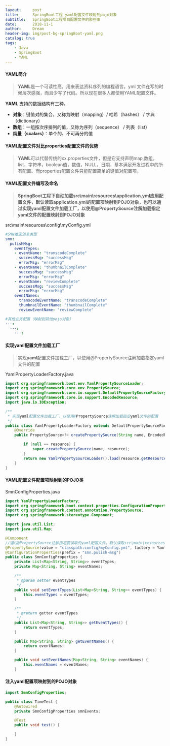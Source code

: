 ```yaml
---
layout:     post
title:      SpringBoot工程 yaml配置文件映射到pojo对象
subtitle:   SpringBoot工程项目配置文件的那些事
date:       2018-11-1
author:     Dream
header-img: img/post-bg-springBoot-yaml.png
catalog: true
tags:
    - Java
    - SpringBoot
    - YAML
---
```


#### YAML简介

> **YAML**是一个可读性高，用来表达资料序列的编程语言。yml 文件在写的时候层次感强，而且少写了代码。所以现在很多人都使用YAML配置文件。

**YAML** 支持的数据结构有三种。
- **对象**：键值对的集合，又称为映射（mapping）/ 哈希（hashes） / 字典（dictionary）
- **数组**：一组按次序排列的值，又称为序列（sequence） / 列表（list）
- **纯量（scalars）**：单个的、不可再分的值

#### YAML配置文件对比properties配置文件的优势
>**YAML**可以代替传统的xx.properties文件，但是它支持声明map,数组，list，字符串，boolean值，数值，NULL，日期，基本满足开发过程中的所有配置。而properties配置文件只能配置简单的键值对配置项。

#### YAML配置文件编写及命名
>**SpringBoot工程下自动加载src\main\resources\application.yml应用配置文件，默认读取application.yml的配置项映射到POJO对象，也可以通过实现yaml配置文件加载工厂，以使用@PropertySource注解加载指定yaml文件的配置映射到POJO对象**

src\main\resources\config\myConfig.yml
```yaml
#SMN推送消息类型
smn:
  pulishMsg:
    eventTypes:
    - eventName: "transcodeComplete"
      successMsg: "successMsg"
      errorMsg: "errorMsg"
    - eventName: "thumbnailComplete"
      successMsg: "successMsg"
      errorMsg: "errorMsg"
    - eventName: "reviewComplete"
      successMsg: "successMsg"
      errorMsg: "errorMsg"
    eventNames:
      transcodeEventName: "transcodeComplete"
      thumbnailEventName: "thumbnailComplete"
      reviewEventName: "reviewComplete"

#其他业务配置（映射到其他pojo对象）
···:
  ···:
    ···:
```

#### 实现yaml配置文件加载工厂
>实现**yaml**配置文件加载工厂，以使用@PropertySource注解加载指定yaml文件的配置

YamlPropertyLoaderFactory.java
```java
import org.springframework.boot.env.YamlPropertySourceLoader;
import org.springframework.core.env.PropertySource;
import org.springframework.core.io.support.DefaultPropertySourceFactory;
import org.springframework.core.io.support.EncodedResource;
import java.io.IOException;

/**
 * 实现yaml配置文件加载工厂，以使用@PropertySource注解加载指定yaml文件的配置
 */
public class YamlPropertyLoaderFactory extends DefaultPropertySourceFactory {
    @Override
    public PropertySource<?> createPropertySource(String name, EncodedResource resource) throws IOException {

        if (null == resource) {
            super.createPropertySource(name, resource);
        }
        return new YamlPropertySourceLoader().load(resource.getResource().getFilename(), resource.getResource()).get(0);
    }
}
```

#### YAML配置文件配置项映射到的POJO类

SmnConfigProperties.java
```java
import YamlPropertyLoaderFactory;
import org.springframework.boot.context.properties.ConfigurationProperties;
import org.springframework.context.annotation.PropertySource;
import org.springframework.stereotype.Component;

import java.util.List;
import java.util.Map;

@Component
//通过@PropertySource注解指定要读取的yaml配置文件，默认读取src\main\resources\application.yml配置
@PropertySource(value = "classpath:config/myConfig.yml", factory = YamlPropertyLoaderFactory.class)
@ConfigurationProperties(prefix = "smn.pulish-msg")
public class SmnConfigProperties {
    private List<Map<String, String>> eventTypes;
    private Map<String, String> eventNames;

    /**
     * @param setter eventTypes
     */
    public void setEventTypes(List<Map<String, String>> eventTypes) {
        this.eventTypes = eventTypes;
    }

    /**
     * @return getter eventTypes
     */
    public List<Map<String, String>> getEventTypes() {
        return eventTypes;
    }

    public Map<String, String> getEventNames() {
        return eventNames;
    }

    public void setEventNames(Map<String, String> eventNames) {
        this.eventNames = eventNames;
    }
```

#### 注入yaml配置项映射到的POJO对象
```java
import SmnConfigProperties;

public class TimeTest {
	@Autowired
	private SmnConfigProperties smnEvents;

    @Test
    public void test() {

    }
}
```